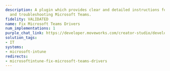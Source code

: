 ```yaml
---
description: A plugin which provides clear and detailed instructions for managing
  and troubleshooting Microsoft Teams.
fidelity: VALIDATED
name: Fix Microsoft Teams Drivers
num_implementations: 1
purple_chat_link: https://developer.moveworks.com/creator-studio/developer-tools/purple-chat-builder/?workspace=%7B%22title%22%3A%22My+Workspace%22%2C%22botSettings%22%3A%7B%7D%2C%22mocks%22%3A%5B%7B%22id%22%3A6379%2C%22title%22%3A%22Mock+1%22%2C%22transcript%22%3A%7B%22settings%22%3A%7B%22colorStyle%22%3A%22LIGHT%22%2C%22startTime%22%3A%2211%3A43+AM%22%2C%22defaultPerson%22%3A%22GWEN%22%2C%22editable%22%3Atrue%7D%2C%22messages%22%3A%5B%7B%22from%22%3A%22USER%22%2C%22text%22%3A%22%3Cp%3EMy+MS+Teams+is+having+audio+issues.%3Cbr%3E%3C%2Fp%3E%22%7D%2C%7B%22from%22%3A%22BOT%22%2C%22text%22%3A%22%3Cp%3EThis+is+a+common+issue+and+I+can+usually+fix+it+by+reinstalling+your+MS+Teams+audio+drivers.%3Cbr%3E%3C%2Fp%3E%22%2C%22cards%22%3A%5B%7B%22title%22%3A%22%3Cp%3ECan+I+reinstall+them+now%3F%3Cbr%3E%3C%2Fp%3E%22%2C%22text%22%3A%22%3Cp%3EThis+will+take+%7E5+minutes.%3Cbr%3E%3C%2Fp%3E%22%2C%22buttons%22%3A%5B%7B%22style%22%3A%22PRIMARY%22%2C%22text%22%3A%22Reinstall%22%7D%2C%7B%22text%22%3A%22No+thanks%22%7D%5D%7D%5D%7D%5D%7D%7D%5D%7D
solution_tags:
- IT
systems:
- microsoft-intune
redirects:
- microsoftintune-fix-microsoft-teams-drivers
---
```

